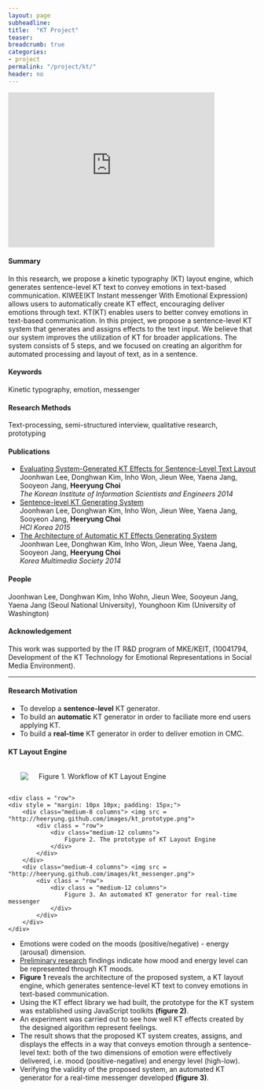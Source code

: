 ```yaml
---
layout: page
subheadline:  
title:  "KT Project"
teaser: 
breadcrumb: true
categories:
- project
permalink: "/project/kt/"
header: no
---
```


<iframe width="420" height="315" src="https://www.youtube.com/embed/kQlr-k_XtuQ" frameborder="0" style = "center" allowfullscreen></iframe>

<h4> Summary </h4>
In this research, we propose a kinetic typography (KT) layout engine, which generates sentence-level KT text to convey emotions in text-based communication. KIWEE(KT Instant messenger With Emotional Expression) allows users to automatically create KT effect, encouraging deliver emotions through text. KT(KT) enables users to better convey emotions in text-based communication. In this project, we propose a sentence-level KT system that generates and assigns effects to the text input. We believe that our system improves the utilization of KT for broader applications. The system consists of 5 steps, and we focused on creating an algorithm for automated processing and layout of text, as in a sentence.


<h4> Keywords </h4>
Kinetic typography, emotion, messenger

<h4> Research Methods </h4>
Text-processing, semi-structured interview, qualitative research, prototyping

<h4> Publications </h4>
<ul>
    <li><a href="http://www.dbpia.co.kr/Article/NODE06228881">Evaluating System-Generated KT Effects for Sentence-Level Text Layout</a><br>
Joonhwan Lee, Donghwan Kim, Inho Won, Jieun Wee, Yaena Jang, Sooyeon Jang, <strong>Heeryung Choi</strong><br><em>The Korean Institute of Information Scientists and Engineers 2014</em></li>
    <li><a href="http://www.dbpia.co.kr/Article/NODE06139482">Sentence-level KT Generating System</a><br>Joonhwan Lee, Donghwan Kim, Inho Won, Jieun Wee, Yaena Jang, Sooyeon Jang, <strong>Heeryung Choi</strong><br><em>HCI Korea 2015</em></li>
    <li><a href="http://heeryung.github.com/assets/files/multimedia_kt.pdf">The Architecture of Automatic KT Effects Generating System</a><br>Joonhwan Lee, Donghwan Kim, Inho Won, Jieun Wee, Yaena Jang, Sooyeon Jang, <strong>Heeryung Choi</strong><br><em>Korea Multimedia Society 2014</em></li>
</ul>

<h4> People </h4>
Joonhwan Lee, Donghwan Kim, Inho Wohn, Jieun Wee, Sooyeun Jang, Yaena Jang (Seoul National University), 
Younghoon Kim (University of Washington)

<h4> Acknowledgement </h4>
This work was supported by the IT R&D program of MKE/KEIT, (10041794, Development of the KT Technology for Emotional Representations in Social Media Environment).


<hr>


<h4> Research Motivation </h4>
<ul>
    <li> To develop a <strong>sentence-level</strong> KT generator. </li>
    <li> To build an <strong>automatic</strong> KT generator in order to faciliate more end users applying KT. </li>
    <li> To build a <strong>real-time</strong> KT generator in order to deliver emotion in CMC. </li>
</ul>


<h4> KT Layout Engine </h4>
<div id = "imageContainer_kt">
    <div class="row">
    <div style = "margin: 10px 10px; padding: 15px;">
        <div class = "medium-10 columns"> <img src = "http://heeryung.github.com/images/kt_workflow.png">
            <div class = "row">                    
                <div class = "medium-12 columns"> Figure 1. Workflow of KT Layout Engine
                </div>
            </div>
        </div>
    </div>


    <div class = "row">
    <div style = "margin: 10px 10px; padding: 15px;">
        <div class="medium-8 columns"> <img src = "http://heeryung.github.com/images/kt_prototype.png">
            <div class = "row"> 
                <div class="medium-12 columns">
                    Figure 2. The prototype of KT Layout Engine
                </div>
            </div>
        </div>
        <div class="medium-4 columns"> <img src = "http://heeryung.github.com/images/kt_messenger.png">
            <div class = "row">
                <div class = "medium-12 columns">           
                    Figure 3. An automated KT generator for real-time messenger 
                </div>           
            </div>
        </div>
    </div>
</div>

<ul>
    <li> Emotions were coded on the moods (positive/negative) - energy (arousal) dimension. </li>
    <li> <a href="http://dl.acm.org/citation.cfm?id=571997">Preliminary research</a> findings indicate how mood and energy level can be represented through KT moods. </li>
    <li> <strong>Figure 1</strong> reveals the architecture of the proposed system, a KT layout engine, which generates sentence-level KT text to convey emotions in text-based communication.
    <li> Using the KT effect library we had built, the prototype for the KT system was established using JavaScript toolkits <strong>(figure 2)</strong>. </li>    
    <li> An experiment was carried out to see how well KT effects created by the designed algorithm represent feelings. </li> 
    <li> The result shows that the proposed KT system creates, assigns, and displays the effects in a way that conveys emotion through a sentence- level text: both of the two dimensions of emotion were effectively delivered, i.e. mood (positive-negative) and energy level (high-low). </li>
    <li> Verifying the validity of the proposed system, an automated KT generator for a real-time messenger developed <strong>(figure 3)</strong>.
</ul>

        

    



